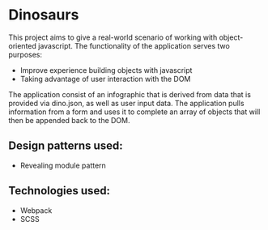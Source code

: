 # Dinosaurs

This project aims to give a real-world scenario of working with object-oriented javascript.
The functionality of the application serves two purposes:
- Improve experience building objects with javascript
- Taking advantage of user interaction with the DOM

The application consist of an infographic that is derived from data that is provided via dino.json, as well as user input data.
The application pulls information from a form and uses it to complete an array of objects that will then be appended back to the DOM.

## Design patterns used:
- Revealing module pattern

## Technologies used:
- Webpack
- SCSS

